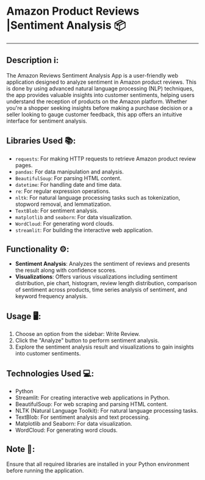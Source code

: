# Amazon Product Reviews |Sentiment Analysis 📦
---
## Description ℹ️:
The Amazon Reviews Sentiment Analysis App is a user-friendly web application designed to analyze sentiment in Amazon product reviews. This is done by using advanced natural language processing (NLP) techniques, the app provides valuable insights into customer sentiments, helping users understand the reception of products on the Amazon platform. Whether you're a shopper seeking insights before making a purchase decision or a seller looking to gauge customer feedback, this app offers an intuitive interface for sentiment analysis.

## Libraries Used 📚:
- `requests`: For making HTTP requests to retrieve Amazon product review pages.
- `pandas`: For data manipulation and analysis.
- `BeautifulSoup`: For parsing HTML content.
- `datetime`: For handling date and time data.
- `re`: For regular expression operations.
- `nltk`: For natural language processing tasks such as tokenization, stopword removal, and lemmatization.
- `TextBlob`: For sentiment analysis.
- `matplotlib` and `seaborn`: For data visualization.
- `WordCloud`: For generating word clouds.
- `streamlit`: For building the interactive web application.

## Functionality ⚙️:
- **Sentiment Analysis**: Analyzes the sentiment of reviews and presents the result along with confidence scores.
- **Visualizations**: Offers various visualizations including sentiment distribution, pie chart, histogram, review length distribution, comparison of sentiment across products, time series analysis of sentiment, and keyword frequency analysis.

## Usage 🖥️:
1. Choose an option from the sidebar: Write Review.
2. Click the "Analyze" button to perform sentiment analysis.
3. Explore the sentiment analysis result and visualizations to gain insights into customer sentiments.

## Technologies Used 💻:
- Python
- Streamlit: For creating interactive web applications in Python.
- BeautifulSoup: For web scraping and parsing HTML content.
- NLTK (Natural Language Toolkit): For natural language processing tasks.
- TextBlob: For sentiment analysis and text processing.
- Matplotlib and Seaborn: For data visualization.
- WordCloud: For generating word clouds.

## Note 📌:
Ensure that all required libraries are installed in your Python environment before running the application.
